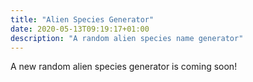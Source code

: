 ```yaml
---
title: "Alien Species Generator"
date: 2020-05-13T09:19:17+01:00
description: "A random alien species name generator"
---
```


A new random alien species generator is coming soon!